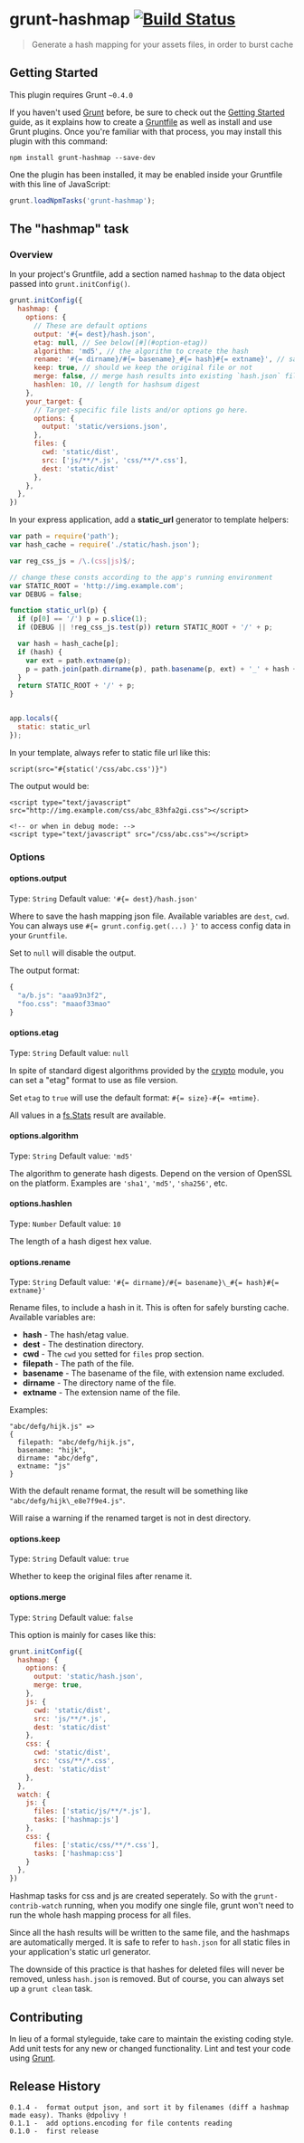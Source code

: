 # grunt-hashmap [![Build Status](https://api.travis-ci.org/ktmud/grunt-hashmap.png?branch=master)](https://travis-ci.org/ktmud/grunt-hashmap)

> Generate a hash mapping for your assets files, in order to burst cache

## Getting Started
This plugin requires Grunt `~0.4.0`

If you haven't used [Grunt](http://gruntjs.com/) before, be sure to check out the [Getting Started](http://gruntjs.com/getting-started) guide, as it explains how to create a [Gruntfile](http://gruntjs.com/sample-gruntfile) as well as install and use Grunt plugins. Once you're familiar with that process, you may install this plugin with this command:

```shell
npm install grunt-hashmap --save-dev
```

One the plugin has been installed, it may be enabled inside your Gruntfile with this line of JavaScript:

```js
grunt.loadNpmTasks('grunt-hashmap');
```

## The "hashmap" task

### Overview
In your project's Gruntfile, add a section named `hashmap` to the data object passed into `grunt.initConfig()`.

```js
grunt.initConfig({
  hashmap: {
    options: {
      // These are default options
      output: '#{= dest}/hash.json',
      etag: null, // See below([#](#option-etag))
      algorithm: 'md5', // the algorithm to create the hash
      rename: '#{= dirname}/#{= basename}_#{= hash}#{= extname}', // save the original file as what
      keep: true, // should we keep the original file or not
      merge: false, // merge hash results into existing `hash.json` file or override it.
      hashlen: 10, // length for hashsum digest
    },
    your_target: {
      // Target-specific file lists and/or options go here.
      options: {
        output: 'static/versions.json',
      },
      files: {
        cwd: 'static/dist',
        src: ['js/**/*.js', 'css/**/*.css'],
        dest: 'static/dist'
      },
    },
  },
})
```

In your express application, add a **static_url** generator to template helpers:

``` javascript
var path = require('path');
var hash_cache = require('./static/hash.json');

var reg_css_js = /\.(css|js)$/;

// change these consts according to the app's running environment
var STATIC_ROOT = 'http://img.example.com';
var DEBUG = false;

function static_url(p) {
  if (p[0] == '/') p = p.slice(1);
  if (DEBUG || !reg_css_js.test(p)) return STATIC_ROOT + '/' + p;

  var hash = hash_cache[p];
  if (hash) {
    var ext = path.extname(p);
    p = path.join(path.dirname(p), path.basename(p, ext) + '_' + hash + ext); 
  }
  return STATIC_ROOT + '/' + p;
}


app.locals({
  static: static_url
});
```

In your template, always refer to static file url like this:

``` jade
script(src="#{static('/css/abc.css')}")
```

The output would be:

```
<script type="text/javascript" src="http://img.example.com/css/abc_83hfa2gi.css"></script>

<!-- or when in debug mode: -->
<script type="text/javascript" src="/css/abc.css"></script>
```


### Options

#### options.output
Type: `String`
Default value: `'#{= dest}/hash.json'`

Where to save the hash mapping json file.
Available variables are `dest`, `cwd`.
You can always use `#{= grunt.config.get(...) }'` to access config data in your `Gruntfile`.

Set to `null` will disable the output.

The output format:

```js
{
  "a/b.js": "aaa93n3f2",
  "foo.css": "maaof33mao"
}
```

#### options.etag <a id="option-etag"></a>
Type: `String`
Default value: `null`

In spite of standard digest algorithms provided by the
[crypto]('http://nodejs.org/api/crypto.html#crypto_crypto_createhash_algorithm') module,
you can set a "etag" format to use as file version.

Set `etag` to `true` will use the default format: `#{= size}-#{= +mtime}`.

All values in a [fs.Stats](http://nodejs.org/api/fs.html#fs_class_fs_stats) result are available.

#### options.algorithm
Type: `String`
Default value: `'md5'`

The algorithm to generate hash digests. Depend on the version of OpenSSL on the platform.
Examples are `'sha1'`, `'md5'`, `'sha256'`, etc.

#### options.hashlen
Type: `Number`
Default value: `10`

The length of a hash digest hex value.

#### options.rename
Type: `String`
Default value: `'#{= dirname}/#{= basename}\_#{= hash}#{= extname}'`

Rename files, to include a hash in it. This is often for safely bursting cache.
Available variables are:

  - **hash**      - The hash/etag value.
  - **dest**      - The destination directory.
  - **cwd**       - The `cwd` you setted for `files` prop section.
  - **filepath**  - The path of the file.
  - **basename**  - The basename of the file, with extension name excluded.
  - **dirname**   - The directory name of the file.
  - **extname**   - The extension name of the file.

Examples:

    "abc/defg/hijk.js" =>
    {
      filepath: "abc/defg/hijk.js",
      basename: "hijk",
      dirname: "abc/defg",
      extname: "js"
    }

With the default rename format, the result will be something like `"abc/defg/hijk\_e8e7f9e4.js"`.

Will raise a warning if the renamed target is not in dest directory.
  
#### options.keep
Type: `String`
Default value: `true`

Whether to keep the original files after rename it.

#### options.merge
Type: `String`
Default value: `false`

This option is mainly for cases like this:

```js
grunt.initConfig({
  hashmap: {
    options: {
      output: 'static/hash.json',
      merge: true,
    },
    js: {
      cwd: 'static/dist',
      src: 'js/**/*.js',
      dest: 'static/dist'
    },
    css: {
      cwd: 'static/dist',
      src: 'css/**/*.css',
      dest: 'static/dist'
    },
  },
  watch: {
    js: {
      files: ['static/js/**/*.js'],
      tasks: ['hashmap:js']
    }, 
    css: {
      files: ['static/css/**/*.css'],
      tasks: ['hashmap:css']
    }
  },
})
```

Hashmap tasks for css and js are created seperately.
So with the `grunt-contrib-watch` running, when you modify one single file,
grunt won't need to run the whole hash mapping process for all files.

Since all the hash results will be written to the same file, and the hashmaps
are automatically merged. It is safe to refer to `hash.json` for all static files
in your application's static url generator.

The downside of this practice is that hashes for deleted files will never be removed,
unless `hash.json` is removed. But of course, you can always set up a `grunt clean` task. 

## Contributing
In lieu of a formal styleguide, take care to maintain the existing coding style. Add unit tests for any new or changed functionality. Lint and test your code using [Grunt](http://gruntjs.com/).

## Release History

```
0.1.4 -  format output json, and sort it by filenames (diff a hashmap made easy). Thanks @dpolivy !
0.1.1 -  add options.encoding for file contents reading
0.1.0 -  first release
```
